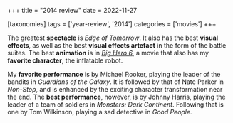 +++
title = "2014 review"
date = 2022-11-27

[taxonomies]
tags = ['year-review', '2014']
categories = ['movies']
+++

The greatest __spectacle__ is *Edge of Tomorrow*.
It also has the best **visual effects**,
as well as the best __visual effects artefact__ in the form of the battle suites.
The best **animation** is in *[Big Hero 6]*,
a movie that also has my **favorite character**,
the inflatable robot.

My **favorite performance** is by Michael Rooker,
playing the leader of the bandits in *Guardians of the Galaxy*.
It is followed by that of Nate Parker in *Non-Stop*,
and is enhanced by the exciting character transformation near the end.
The **best performance**, however, is by Johnny Harris,
playing the leader of a team of soldiers in *Monsters: Dark Continent*.
Following that is one by Tom Wilkinson, playing a sad detective in *Good People*.

[Dracula Untold]: @/dracula-untold.md
[Big Hero 6]: @/big-hero-6.md
